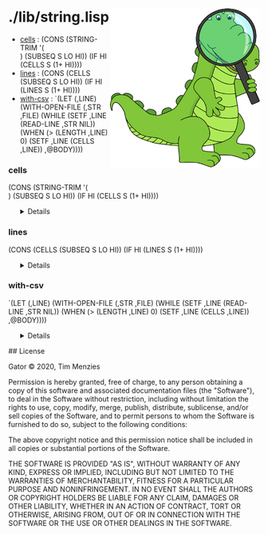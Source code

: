 <a name=top>
<img width=300 align=right src="https://raw.githubusercontent.com/timm/gator/main/docs/img/gator.png">

# ./lib/string.lisp
- [cells](#cells) : (CONS
                     (STRING-TRIM
                      '(  	 
)
                      (SUBSEQ S LO HI))
                     (IF HI
                         (CELLS S (1+ HI))))
- [lines](#lines) : (CONS (CELLS (SUBSEQ S LO HI))
                          (IF HI
                              (LINES S (1+ HI))))
- [with-csv](#with-csv) : `(LET (,LINE)
                             (WITH-OPEN-FILE (,STR ,FILE)
                               (WHILE (SETF ,LINE (READ-LINE ,STR NIL))
                                (WHEN (> (LENGTH ,LINE) 0)
                                  (SETF ,LINE (CELLS ,LINE))
                                  ,@BODY))))

### cells

(CONS
 (STRING-TRIM
  '(  	 
)
  (SUBSEQ S LO HI))
 (IF HI
     (CELLS S (1+ HI))))

<ul><details>

```lisp
(defun cells (s &optional (lo 0) (hi (position #\, s :start (1+ lo))))
  (cons (string-trim '(#\  #\tab #\newline) (subseq s lo hi))
        (if hi
            (cells s (1+ hi)))))
```
</details></ul>

### lines

(CONS (CELLS (SUBSEQ S LO HI))
      (IF HI
          (LINES S (1+ HI))))

<ul><details>

```lisp
(defun lines (s &optional (lo 0) (hi (position #\newline s :start (1+ lo))))
  (cons (cells (subseq s lo hi))
        (if hi
            (lines s (1+ hi)))))
```
</details></ul>

### with-csv

`(LET (,LINE)
   (WITH-OPEN-FILE (,STR ,FILE)
     (WHILE (SETF ,LINE (READ-LINE ,STR NIL))
      (WHEN (> (LENGTH ,LINE) 0) (SETF ,LINE (CELLS ,LINE)) ,@BODY))))

<ul><details>

```lisp
(defmacro with-csv ((line file) &body body &aux (str (gensym)))
  `(let (,line)
     (with-open-file (,str ,file)
       (while (setf ,line (read-line ,str nil))
        (when (> (length ,line) 0) (setf ,line (cells ,line)) ,@body)))))
```
</details></ul>
## License

Gator
&copy; 2020, Tim Menzies

Permission is hereby granted, free of charge, to any person obtaining
a copy of this software and associated documentation files (the
"Software"), to deal in the Software without restriction, including
without limitation the rights to use, copy, modify, merge, publish,
distribute, sublicense, and/or sell copies of the Software, and to
permit persons to whom the Software is furnished to do so, subject
to the following conditions:

The above copyright notice and this permission notice shall be
included in all copies or substantial portions of the Software.

THE SOFTWARE IS PROVIDED "AS IS", WITHOUT WARRANTY OF ANY KIND,
EXPRESS OR IMPLIED, INCLUDING BUT NOT LIMITED TO THE WARRANTIES OF
MERCHANTABILITY, FITNESS FOR A PARTICULAR PURPOSE AND NONINFRINGEMENT.
IN NO EVENT SHALL THE AUTHORS OR COPYRIGHT HOLDERS BE LIABLE FOR
ANY CLAIM, DAMAGES OR OTHER LIABILITY, WHETHER IN AN ACTION OF
CONTRACT, TORT OR OTHERWISE, ARISING FROM, OUT OF OR IN CONNECTION
WITH THE SOFTWARE OR THE USE OR OTHER DEALINGS IN THE SOFTWARE.
